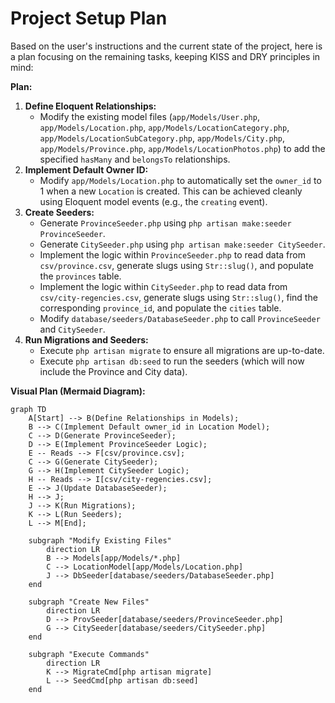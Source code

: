 # Project Setup Plan

Based on the user's instructions and the current state of the project, here is a plan focusing on the remaining tasks, keeping KISS and DRY principles in mind:

**Plan:**

1.  **Define Eloquent Relationships:**
    *   Modify the existing model files (`app/Models/User.php`, `app/Models/Location.php`, `app/Models/LocationCategory.php`, `app/Models/LocationSubCategory.php`, `app/Models/City.php`, `app/Models/Province.php`, `app/Models/LocationPhotos.php`) to add the specified `hasMany` and `belongsTo` relationships.
2.  **Implement Default Owner ID:**
    *   Modify `app/Models/Location.php` to automatically set the `owner_id` to 1 when a new `Location` is created. This can be achieved cleanly using Eloquent model events (e.g., the `creating` event).
3.  **Create Seeders:**
    *   Generate `ProvinceSeeder.php` using `php artisan make:seeder ProvinceSeeder`.
    *   Generate `CitySeeder.php` using `php artisan make:seeder CitySeeder`.
    *   Implement the logic within `ProvinceSeeder.php` to read data from `csv/province.csv`, generate slugs using `Str::slug()`, and populate the `provinces` table.
    *   Implement the logic within `CitySeeder.php` to read data from `csv/city-regencies.csv`, generate slugs using `Str::slug()`, find the corresponding `province_id`, and populate the `cities` table.
    *   Modify `database/seeders/DatabaseSeeder.php` to call `ProvinceSeeder` and `CitySeeder`.
4.  **Run Migrations and Seeders:**
    *   Execute `php artisan migrate` to ensure all migrations are up-to-date.
    *   Execute `php artisan db:seed` to run the seeders (which will now include the Province and City data).

**Visual Plan (Mermaid Diagram):**

```mermaid
graph TD
    A[Start] --> B(Define Relationships in Models);
    B --> C(Implement Default owner_id in Location Model);
    C --> D(Generate ProvinceSeeder);
    D --> E(Implement ProvinceSeeder Logic);
    E -- Reads --> F[csv/province.csv];
    C --> G(Generate CitySeeder);
    G --> H(Implement CitySeeder Logic);
    H -- Reads --> I[csv/city-regencies.csv];
    E --> J(Update DatabaseSeeder);
    H --> J;
    J --> K(Run Migrations);
    K --> L(Run Seeders);
    L --> M[End];

    subgraph "Modify Existing Files"
        direction LR
        B --> Models[app/Models/*.php]
        C --> LocationModel[app/Models/Location.php]
        J --> DbSeeder[database/seeders/DatabaseSeeder.php]
    end

    subgraph "Create New Files"
        direction LR
        D --> ProvSeeder[database/seeders/ProvinceSeeder.php]
        G --> CitySeeder[database/seeders/CitySeeder.php]
    end

    subgraph "Execute Commands"
        direction LR
        K --> MigrateCmd[php artisan migrate]
        L --> SeedCmd[php artisan db:seed]
    end